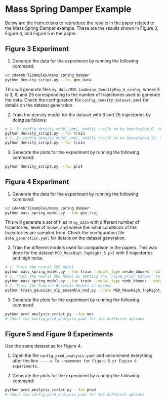 # Mass Spring Damper Example

Below are the instructions to reproduce the results in the paper related to the Mass Spring Damper example. These are the results shown in Figure 3, Figure 4, and Figure 5 in the paper.

## Figure 3 Experiment

1. Generate the data for the experiment by running the following command:

```bash
cd sde4mbrlExamples/mass_spring_damper
python density_script.py --fun gen_data
```
This will generate files `my_data/MSD_LowNoise_DensityExp_X_config`, where X is 3, 6, and 25 corresponding to the number of trajectories used to generate the data. Check the configuration file `config_density_dataset.yaml` for details on the dataset generation.

2. Train the density model for the dataset with 6 and 25 trajectories by doing as follows:

```bash
# 1. In config_density_model.yaml, modify trajId to be DensityExp_6, then train the model
python density_script.py --fun train
# 2. In config_density_model.yaml, modify trajId to be DensityExp_25, then train the model
python density_script.py --fun train
```

3. Generate the plots for the experiment by running the following command:

```bash
python density_script.py --fun plot
```

## Figure 4 Experiment

1. Generate the data for the experiment by running the following command:

```bash
cd sde4mbrlExamples/mass_spring_damper
python mass_spring_model.py --fun gen_traj
```
This will generate a set of files in `my_data` with different number of trajectories, level of noise, and where the initial conditions of the trajectories are sampled from. Check the configuration file `data_generation.yaml` for details on the dataset generation.

2. Train the different models used for comparison in the papers. This was done for the dataset `MSD_MeasHigh_TopRight_5.pkl` with 5 trajectories and high noise.

```bash
# 1. Train the neural SDE model
python mass_spring_model.py --fun train --model_type nesde_bboxes --data MSD_MeasHigh_TopRight_5
# 2. Train the neural ODE Model by setting the `noise_prior_params` to 0 in the config file `mass_spring_damper.yaml` and commenting the key `diffusion_density_nn` with all its subkeys.
python mass_spring_model.py --fun train --model_type node_bboxes --data MSD_MeasHigh_TopRight_5
# 3. Train the Gausian Ensemble Models if needed
python train_gaussian_mlp_ensemble_msd.py --data MSD_MeasHigh_TopRight_5
```

3. Generate the plots for the experiment by running the following command:

```bash
python pred_analysis_script.py --fun unc
# Check the config_pred_analysis.yaml for the different options
```

## Figure 5 and Figure 9 Experiments

Use the same dataset as for Figure 4.

1. Open the file `config_pred_analysis.yaml` and uncomment everything after the line `-----> To uncomment for Figure 5 or Figure 9 experiments`.

2. Generate the plots for the experiment by running the following command:

```bash
python pred_analysis_script.py --fun pred
# Check the config_pred_analysis.yaml for the different options
```

